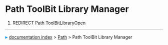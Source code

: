 # Path ToolBit Library Manager
1.  REDIRECT [Path ToolBitLibraryOpen](Path_ToolBitLibraryOpen.md)



---
![](images/Right_arrow.png) [documentation index](../README.md) > [Path](Path_Workbench.md) > Path ToolBit Library Manager
